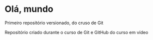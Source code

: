 # Olá, mundo
 Primeiro repositório versionado, do cruso de Git

Repositório criado durante o curso de Git e GitHub do curso em vídeo